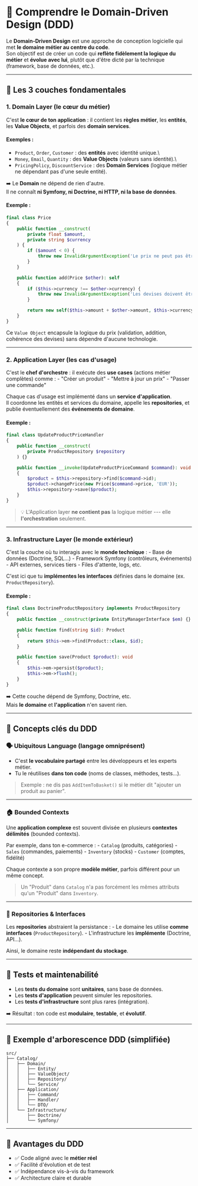 # 🧭 Comprendre le Domain-Driven Design (DDD)

Le **Domain-Driven Design** est une approche de conception logicielle
qui met **le domaine métier au centre du code**.\
Son objectif est de créer un code qui **reflète fidèlement la logique du
métier** et **évolue avec lui**, plutôt que d'être dicté par la
technique (framework, base de données, etc.).

------------------------------------------------------------------------

## 🧩 Les 3 couches fondamentales

### 1. **Domain Layer (le cœur du métier)**

C'est **le cœur de ton application** : il contient les **règles
métier**, les **entités**, les **Value Objects**, et parfois des
**domain services**.

#### Exemples :

-   `Product`, `Order`, `Customer` : des **entités** avec identité
    unique.\
-   `Money`, `Email`, `Quantity` : des **Value Objects** (valeurs sans
    identité).\
-   `PricingPolicy`, `DiscountService` : des **Domain Services**
    (logique métier ne dépendant pas d'une seule entité).

➡️ Le **Domain** ne dépend de rien d'autre.\
Il ne connaît **ni Symfony, ni Doctrine, ni HTTP, ni la base de
données**.

#### Exemple :

``` php
final class Price
{
    public function __construct(
        private float $amount,
        private string $currency
    ) {
        if ($amount < 0) {
            throw new InvalidArgumentException('Le prix ne peut pas être négatif');
        }
    }

    public function add(Price $other): self
    {
        if ($this->currency !== $other->currency) {
            throw new InvalidArgumentException('Les devises doivent être identiques');
        }

        return new self($this->amount + $other->amount, $this->currency);
    }
}
```

Ce `Value Object` encapsule la logique du prix (validation, addition,
cohérence des devises) sans dépendre d'aucune technologie.

------------------------------------------------------------------------

### 2. **Application Layer (les cas d'usage)**

C'est le **chef d'orchestre** : il exécute des **use cases** (actions
métier complètes) comme : - "Créer un produit" - "Mettre à jour un
prix" - "Passer une commande"

Chaque cas d'usage est implémenté dans un **service d'application**.\
Il coordonne les entités et services du domaine, appelle les
**repositories**, et publie éventuellement des **événements de
domaine**.

#### Exemple :

``` php
final class UpdateProductPriceHandler
{
    public function __construct(
        private ProductRepository $repository
    ) {}

    public function __invoke(UpdateProductPriceCommand $command): void
    {
        $product = $this->repository->find($command->id);
        $product->changePrice(new Price($command->price, 'EUR'));
        $this->repository->save($product);
    }
}
```

> 💡 L'Application layer **ne contient pas** la logique métier --- elle
> **l'orchestration** seulement.

------------------------------------------------------------------------

### 3. **Infrastructure Layer (le monde extérieur)**

C'est la couche où tu interagis avec le **monde technique** : - Base de
données (Doctrine, SQL...) - Framework Symfony (contrôleurs,
événements) - API externes, services tiers - Files d'attente, logs, etc.

C'est ici que tu **implémentes les interfaces** définies dans le domaine
(ex. `ProductRepository`).

#### Exemple :

``` php
final class DoctrineProductRepository implements ProductRepository
{
    public function __construct(private EntityManagerInterface $em) {}

    public function find(string $id): Product
    {
        return $this->em->find(Product::class, $id);
    }

    public function save(Product $product): void
    {
        $this->em->persist($product);
        $this->em->flush();
    }
}
```

➡️ Cette couche dépend de Symfony, Doctrine, etc.\
Mais **le domaine** et **l'application** n'en savent rien.

------------------------------------------------------------------------

## 🧠 Concepts clés du DDD

### 🗣️ Ubiquitous Language (langage omniprésent)

-   C'est **le vocabulaire partagé** entre les développeurs et les
    experts métier.
-   Tu le réutilises **dans ton code** (noms de classes, méthodes,
    tests...).

> Exemple : ne dis pas `AddItemToBasket()` si le métier dit "ajouter un
> produit au panier".

------------------------------------------------------------------------

### 🏠 Bounded Contexts

Une **application complexe** est souvent divisée en plusieurs
**contextes délimités** (bounded contexts).

Par exemple, dans ton e-commerce : - `Catalog` (produits, catégories) -
`Sales` (commandes, paiements) - `Inventory` (stocks) - `Customer`
(comptes, fidélité)

Chaque contexte a son propre **modèle métier**, parfois différent pour
un même concept.

> Un "Produit" dans `Catalog` n'a pas forcément les mêmes attributs
> qu'un "Produit" dans `Inventory`.

------------------------------------------------------------------------

### 🔁 Repositories & Interfaces

Les **repositories** abstraient la persistance : - Le domaine les
utilise **comme interfaces** (`ProductRepository`). - L'infrastructure
les **implémente** (Doctrine, API...).

Ainsi, le domaine reste **indépendant du stockage**.

------------------------------------------------------------------------

## 🧪 Tests et maintenabilité

-   Les **tests du domaine** sont **unitaires**, sans base de données.
-   Les **tests d'application** peuvent simuler les repositories.
-   Les **tests d'infrastructure** sont plus rares (intégration).

➡️ Résultat : ton code est **modulaire**, **testable**, et **évolutif**.

------------------------------------------------------------------------

## 📐 Exemple d'arborescence DDD (simplifiée)

    src/
    ├── Catalog/
    │   ├── Domain/
    │   │   ├── Entity/
    │   │   ├── ValueObject/
    │   │   ├── Repository/
    │   │   └── Service/
    │   ├── Application/
    │   │   ├── Command/
    │   │   ├── Handler/
    │   │   └── DTO/
    │   └── Infrastructure/
    │       ├── Doctrine/
    │       └── Symfony/

------------------------------------------------------------------------

## 🚀 Avantages du DDD

-   ✅ Code aligné avec le **métier réel**
-   ✅ Facilité d'évolution et de test
-   ✅ Indépendance vis-à-vis du framework
-   ✅ Architecture claire et durable
